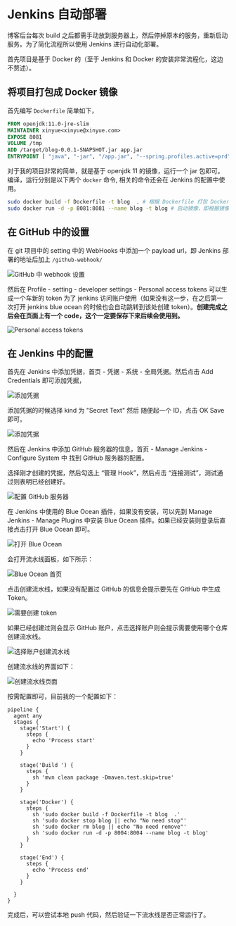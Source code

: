 # Jenkins 自动部署

博客后台每次 build 之后都需手动放到服务器上，然后停掉原本的服务，重新启动服务。为了简化流程所以使用 Jenkins 进行自动化部署。

首先项目是基于 Docker 的（至于 Jenkins 和 Docker 的安装非常流程化，这边不赘述）。

## 将项目打包成 Docker 镜像

首先编写 `Dockerfile` 简单如下，

```Dockerfile
FROM openjdk:11.0-jre-slim
MAINTAINER xinyue<xinyue@xinyue.com>
EXPOSE 8081
VOLUME /tmp
ADD /target/blog-0.0.1-SNAPSHOT.jar app.jar
ENTRYPOINT [ "java", "-jar", "/app.jar", "--spring.profiles.active=prd"]
```

对于我的项目非常的简单，就是基于 openjdk 11 的镜像，运行一个 jar 包即可。编译，运行分别是以下两个 `docker` 命令, 相关的命令还会在 Jenkins 的配置中使用。

```bash
sudo docker build -f Dockerfile -t blog  . # 根据 Dockerfile 打包 Docker 镜像
sudo docker run -d -p 8081:8081 --name blog -t blog # 启动镜像，即根据镜像生成一个 container，启动 container
```

## 在 GitHub 中的设置

在 git 项目中的 setting 中的 WebHooks 中添加一个 payload url，即 Jenkins 部署的地址后加上 `/github-webhook/`

![GitHub 中 webhook 设置](https://i.loli.net/2020/05/02/ZxjuY7NSw2BdhAV.png)

然后在 Profile - setting - developer settings - Personal access tokens 可以生成一个车新的 token 为了 jenkins 访问账户使用（如果没有这一步，在之后第一次打开 jenkins blue ocean 的时候也会自动跳转到该处创建 token）。**创建完成之后会在页面上有一个 code，这个一定要保存下来后续会使用到。**

![Personal access tokens](https://i.loli.net/2020/05/02/QDKO9Ha4qJFT5nS.png)

## 在 Jenkins 中的配置

首先在 Jenkins 中添加凭据，首页 - 凭据 - 系统 - 全局凭据。然后点击 Add Credentials 即可添加凭据，

![添加凭据](https://i.loli.net/2020/05/02/jnb1N5GSQMrqCsa.png)

添加凭据的时候选择 kind 为 "Secret Text" 然后 随便起一个 ID，点击 OK Save 即可。

![添加凭据](https://i.loli.net/2020/05/02/5XA9jFnQyxHvYPU.png)

然后在 Jenkins 中添加 GitHub 服务器的信息，首页 - Manage Jenkins - Configure System 中 找到 GitHub 服务器的配置。

选择刚才创建的凭据，然后勾选上 “管理 Hook”，然后点击 “连接测试”，测试通过则表明已经创建好。

![配置 GitHub 服务器](https://i.loli.net/2020/05/02/lRfc1rNxVy3ptiT.png)

在 Jenkins 中使用的 Blue Ocean 插件，如果没有安装，可以先到 Manage Jenkins - Manage Plugins 中安装 Blue Ocean 插件。如果已经安装则登录后直接点击打开 Blue Ocean 即可。

![打开 Blue Ocean](https://i.loli.net/2020/05/02/yxWAtlPkc31MjEf.png)

会打开流水线面板，如下所示：

![Blue Ocean 首页](https://i.loli.net/2020/05/02/GwDpVlorgNeSPbz.png)

点击创建流水线，如果没有配置过 GitHub 的信息会提示要先在 GitHub 中生成 Token。

![需要创建 token](https://i.loli.net/2020/05/02/Q69lfTbnuJjmM2t.png)

如果已经创建过则会显示 GitHub 账户，点击选择账户则会提示需要使用哪个仓库创建流水线。

![选择账户创建流水线](https://i.loli.net/2020/05/02/a7loHeDyEnjcLQX.png)

创建流水线的界面如下：

![创建流水线页面](https://i.loli.net/2020/05/02/Z7iFcohSlm8HtBb.png)

按需配置即可，目前我的一个配置如下：

```jenkinsfile
pipeline {
  agent any
  stages {
    stage('Start') {
      steps {
        echo 'Process start'
      }
    }

    stage('Build ') {
      steps {
        sh 'mvn clean package -Dmaven.test.skip=true'
      }
    }

    stage('Docker') {
      steps {
        sh 'sudo docker build -f Dockerfile -t blog  .'
        sh 'sudo docker stop blog || echo "No need stop"'
        sh 'sudo docker rm blog || echo "No need remove"'
        sh 'sudo docker run -d -p 8004:8004 --name blog -t blog'
      }
    }

    stage('End') {
      steps {
        echo 'Process end'
      }
    }

  }
}
```

完成后，可以尝试本地 push 代码，然后验证一下流水线是否正常运行了。